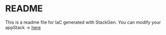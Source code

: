 # README
This is a readme file for IaC generated with StackGen.
You can modify your appStack -> [here](http://main.dev.stackgen.com/appstacks/f292ce78-5e43-411a-b02d-d18d96ecb339)
